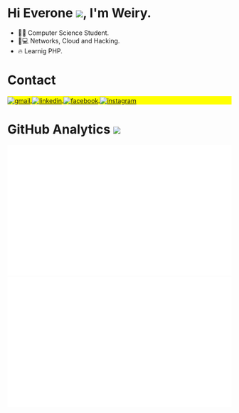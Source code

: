 # Hi Everone <img src="https://raw.githubusercontent.com/kaueMarques/kaueMarques/master/hi.gif" width="30px">, I'm Weiry.
   - 👨‍🎓 Computer Science Student.
   - 💖💻 Networks, Cloud and Hacking.
   - 🔥 Learnig PHP.

# Contact 

<p align="left" style="background:yellow">
  
   <a href="mailto:gonweiry@gmail.com" target="_blank">
      <img align="center" src="https://img.shields.io/badge/gonweiry-FFFFFF?style=flat&logo=gmail" alt="gmail"/>  
   </a>
  
  <a href="https://www.linkedin.com/in/weirygon/" target="_blank">
      <img align="center" src="https://img.shields.io/badge/weirygon-0e76a8?style=flat&logo=linkedin" alt="linkedin"/>  
   </a>
  
   <a href="https://www.facebook.com/weiry.goncalves/" target="_blank">
      <img align="center" src="https://img.shields.io/badge/Weiry Gonçalves-FFFFFF?style=flat&logo=facebook" alt="facebook"/>  
   </a>
   
   <a href="https://www.intagram.com/weiry_gon/" target="_blank">
      <img align="center" src="https://img.shields.io/badge/weiry_gon-FFFFFFF?style=flat&logo=instagram" alt="instagram"/>  
   </a>

</p>

# GitHub Analytics <img src="https://c.tenor.com/T-pW4c5b4y0AAAAj/gofourward-webdesign.gif" width="25px" >

   ![](https://github.com/weirygon/Stats/blob/master/generated/overview.svg#gh-dark-mode-only)
   ![](https://github.com/weirygon/Stats/blob/master/generated/languages.svg#gh-dark-mode-only)
   
   

